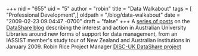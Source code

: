+++
nid = "655"
uid = "5"
author = "robin"
title = "Data Walkabout"
tags = [ "Professional Development",]
oldpath = "/blog/data-walkabout"
date = "2009-02-23 09:04:47 -0700"
draft = "false"
+++
A [series of
posts](http://jisc-datashare.blogspot.com/2009/01/data-walkabout.html)
on the [DataShare blog](http://jisc-datashare.blogspot.com/) describing
the interest and action in Australian University Libraries around new
forms of support for data management, from an IASSIST member's study
tour of New Zealand and Australian institutions in January 2009. Robin
Rice Project Manager [DISC-UK DataShare
project](http://www.disc-uk.org/datashare.html)
